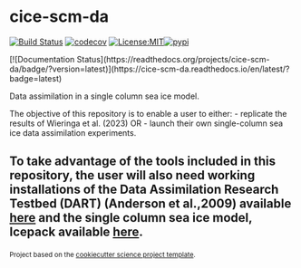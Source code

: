 cice-scm-da
==============================
[![Build Status](https://github.com/mollymwieringa/cice-scm-da/workflows/Tests/badge.svg)](https://github.com/mollymwieringa/cice-scm-da/actions)
[![codecov](https://codecov.io/gh/mollymwieringa/cice-scm-da/branch/main/graph/badge.svg)](https://codecov.io/gh/mollymwieringa/cice-scm-da)
[![License:MIT](https://img.shields.io/badge/License-MIT-lightgray.svg?style=flt-square)](https://opensource.org/licenses/MIT)[![pypi](https://img.shields.io/pypi/v/cice-scm-da.svg)](https://pypi.org/project/cice-scm-da)
<!-- [![conda-forge](https://img.shields.io/conda/dn/conda-forge/cice-scm-da?label=conda-forge)](https://anaconda.org/conda-forge/cice-scm-da) -->[![Documentation Status](https://readthedocs.org/projects/cice-scm-da/badge/?version=latest)](https://cice-scm-da.readthedocs.io/en/latest/?badge=latest)


Data assimilation in a single column sea ice model.


The objective of this repository is to enable a user to either:
    - replicate the results of Wieringa et al. (2023) OR
    - launch their own single-column sea ice data assimilation experiments.

To take advantage of the tools included in this repository, the user will also need working installations of the Data Assimilation Research Testbed (DART) (Anderson et al.,2009) available <a target="_blank" href="https://github.com/NCAR/DART">here</a></small> and the single column sea ice model, Icepack available <a target="_blank" href="https://github.com/CICE-Consortium/Icepack">here</a>.</small><p>
--------

<p><small>Project based on the <a target="_blank" href="https://github.com/jbusecke/cookiecutter-science-project">cookiecutter science project template</a>.</small></p>
